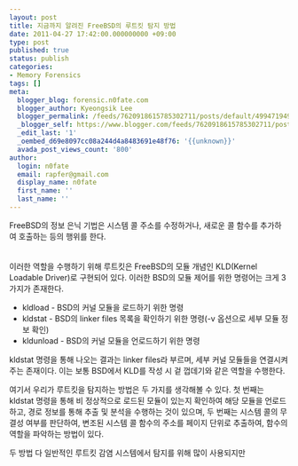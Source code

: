 ```yaml
---
layout: post
title: 지금까지 알려진 FreeBSD의 루트킷 탐지 방법
date: 2011-04-27 17:42:00.000000000 +09:00
type: post
published: true
status: publish
categories:
- Memory Forensics
tags: []
meta:
  blogger_blog: forensic.n0fate.com
  blogger_author: Kyeongsik Lee
  blogger_permalink: /feeds/7620918615785302711/posts/default/4994719496433718056
  _blogger_self: https://www.blogger.com/feeds/7620918615785302711/posts/default/4994719496433718056
  _edit_last: '1'
  _oembed_d69e8097cc08a244d4a8483691e48f76: '{{unknown}}'
  avada_post_views_count: '800'
author:
  login: n0fate
  email: rapfer@gmail.com
  display_name: n0fate
  first_name: ''
  last_name: ''
---
```

<p><span>FreeBSD의 정보 은닉 기법은 시스템 콜 주소를 수정하거나, 새로운 콜 함수를 추가하여 호출하는 등의 행위를 한다.</span><br /><span><br /></span><br /><span>이러한 역할을 수행하기 위해 루트킷은 FreeBSD의 모듈 개념인 KLD(Kernel Loadable Driver)로 구현되어 있다. 이러한 BSD의 모듈 제어를 위한 명령어는 크게 3가지가 존재한다.</span></p>
<ul>
<li><span>kldload - BSD의 커널 모듈을 로드하기 위한 명령</span></li>
<li><span>kldstat - BSD의 linker files 목록을 확인하기 위한 명령(-v 옵션으로 세부 모듈 정보 확인)</span></li>
<li><span>kldunload - BSD의 커널 모듈을 언로드하기 위한 명령</span></li>
</ul>
<p>kldstat 명령을 통해 나오는 결과는 linker files라 부르며, 세부 커널 모듈들을 연결시켜주는 존재이다. 이는 보통 BSD에서 KLD를 작성 시 겉 껍데기와 같은 역할을 수행한다.</p>
<p>여기서 우리가 루트킷을 탐지하는 방법은 두 가지를 생각해볼 수 있다. 첫 번째는 kldstat 명령을 통해 비 정상적으로 로드된 모듈이 있는지 확인하여 해당 모듈을 언로드하고, 경로 정보를 통해 추출 및 분석을 수행하는 것이 있으며, 두 번째는 시스템 콜의 무결성 여부를 판단하여, 변조된 시스템 콜 함수의 주소를 페이지 단위로 추출하여, 함수의 역할을 파악하는 방법이 있다.</p>
<p>두 방법 다 일반적인 루트킷 감염 시스템에서 탐지를 위해 많이 사용되지만</p>
